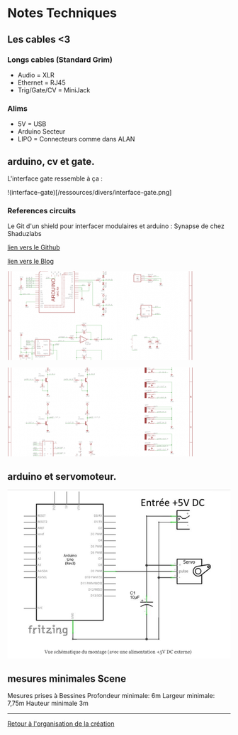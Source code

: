 Notes Techniques
================

## Les cables <3

### Longs cables (Standard Grim)

- Audio = XLR
- Ethernet = RJ45
- Trig/Gate/CV = MiniJack

### Alims

- 5V = USB
- Arduino Secteur
- LIPO = Connecteurs comme dans ALAN

## arduino, cv et gate.

L'interface gate ressemble à ça :

!(interface-gate)[/ressources/divers/interface-gate.png]


### References circuits

Le Git d'un shield pour interfacer modulaires et arduino : Synapse de chez Shaduzlabs

[lien vers le Github](https://github.com/shaduzlabs/synapse)

[lien vers le Blog](http://www.shaduzlabs.com/blog/21/synapse-a-diyfriendly-cv-io-shield-for-arduino.html)

![shéma synapse 1](/ressources/divers/synapse_4.png)

![shéma synapse 2](/ressources/divers/synapse_5.png)

## arduino et servomoteur.

![shéma arduino/servo](/ressources/divers/cablage_servo_arduino.png)

## mesures minimales Scene

Mesures prises à Bessines
Profondeur minimale: 6m
Largeur minimale: 7,75m
Hauteur minimale 3m 

----


[Retour à l'organisation de la création](.)
